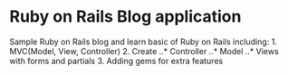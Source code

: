 # Ruby on Rails  Blog application

Sample Ruby on Rails blog and learn basic of Ruby on Rails including:
	1. MVC(Model, View, Controller)
	2. Create
		..* Controller
		..* Model
		..* Views with forms and partials
	3. Adding gems for extra features
